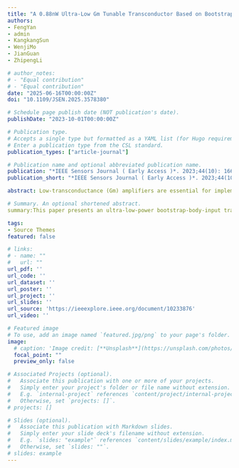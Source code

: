 ```yaml
---
title: "A 0.88nW Ultra-Low Gm Tunable Transconductor Based on Bootstrap Body Input for Biomedical Sensors"
authors:
- FengYan
- admin
- KangkangSun
- WenjiMo
- JianGuan
- ZhipengLi

# author_notes:
# - "Equal contribution"
# - "Equal contribution"
date: "2025-06-16T00:00:00Z"
doi: "10.1109/JSEN.2025.3578380"

# Schedule page publish date (NOT publication's date).
publishDate: "2023-10-01T00:00:00Z"

# Publication type.
# Accepts a single type but formatted as a YAML list (for Hugo requirements).
# Enter a publication type from the CSL standard.
publication_types: ["article-journal"]

# Publication name and optional abbreviated publication name.
publication: "*IEEE Sensors Journal ( Early Access )*. 2023;44(10): 1664-1667."
publication_short: "*IEEE Sensors Journal ( Early Access )*. 2023;44(10): 1664-1667"

abstract: Low-transconductance (Gm) amplifiers are essential for implementing low-frequency continuous-time filters, a critical aspect for biomedical sensors. This paper proposes a low-power, low-Gm amplifier based on the bootstrap-body-input technique. The input topology of the transconductor consists of two transistors with body-inputs and a source degeneration resistor. The source of the two transistors connected to the resistor, which bootstraps the terminal voltages and expands the input range. To further reduce the Gm value of the transconductor, an area-efficient series-parallel current mirror is adopted. The transconductor was fabricated in a 0.18 μm CMOS process. Measurement results show that the bootstrap-body-input transconductor achieves a reduction in Gm value of more than 1200 times over conventional body-input transconductor. The proposed transconductor features a tuning range of 27 to 581 pA/V at 0.8 V supply voltage, with a power consumption of only 0.88 nW. The input-referred noise is measured at 25.4 μV/√Hz at 100 Hz and the power supply rejection ratio exceeds 56 dB. Tuning tests reveal that the proposed transconductor allows for programming the control voltage of the remaining gate terminals to adjust the Gm value, compensating for variations in process, voltage, and temperature.

# Summary. An optional shortened abstract.
summary:This paper presents an ultra-low-power bootstrap-body-input transconductor with a tunable Gm range of 27–581 pA/V, achieving a 1200× reduction in transconductance and consuming only 0.88 nW at 0.8 V for biomedical filter applications.

tags:
- Source Themes
featured: false

# links:
# - name: ""
#   url: ""
url_pdf: ''
url_code: ''
url_dataset: ''
url_poster: ''
url_project: ''
url_slides: ''
url_source: 'https://ieeexplore.ieee.org/document/10233876'
url_video: ''

# Featured image
# To use, add an image named `featured.jpg/png` to your page's folder. 
image:
  # caption: 'Image credit: [**Unsplash**](https://unsplash.com/photos/jdD8gXaTZsc)'
  focal_point: ""
  preview_only: false

# Associated Projects (optional).
#   Associate this publication with one or more of your projects.
#   Simply enter your project's folder or file name without extension.
#   E.g. `internal-project` references `content/project/internal-project/index.md`.
#   Otherwise, set `projects: []`.
# projects: []

# Slides (optional).
#   Associate this publication with Markdown slides.
#   Simply enter your slide deck's filename without extension.
#   E.g. `slides: "example"` references `content/slides/example/index.md`.
#   Otherwise, set `slides: ""`.
# slides: example
---
```


<!-- {{% callout note %}}
Click the *Cite* button above to demo the feature to enable visitors to import publication metadata into their reference management software.
{{% /callout %}}

{{% callout note %}}
Create your slides in Markdown - click the *Slides* button to check out the example.
{{% /callout %}}

Add the publication's **full text** or **supplementary notes** here. You can use rich formatting such as including [code, math, and images](https://docs.hugoblox.com/content/writing-markdown-latex/). -->
